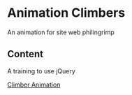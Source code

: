 # Animation Climbers

An animation for site web philingrimp

## Content

A training to use jQuery

[Climber Animation](https://valerieblanchard.github.io/AnimClimber/)

